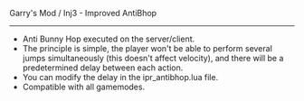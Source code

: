 Garry's Mod / Inj3 - Improved AntiBhop

------
- Anti Bunny Hop executed on the server/client.
- The principle is simple, the player won't be able to perform several jumps simultaneously (this doesn't affect velocity), and there will be a predetermined delay between each action.
- You can modify the delay in the ipr_antibhop.lua file.
- Compatible with all gamemodes.
